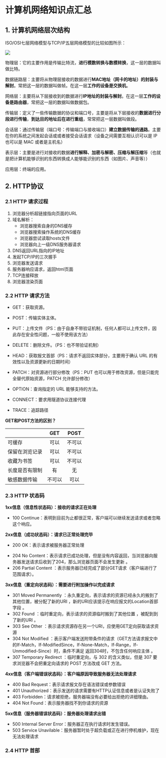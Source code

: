 # 计算机网络知识点汇总

## 1. 计算机网络层次结构

ISO/OSI七层网络模型与TCP/IP五层网络模型的比较如图所示：

![](https://static.oschina.net/uploads/space/2017/1002/141758_kXpe_2830297.png)

物理层：它的主要作用是传输比特流，**进行模数转换与数模转换**，这一层的数据叫做比特。

数据链路层：主要将从物理层接收的数据进行**MAC地址（网卡的地址）的封装与解封**。常把这一层的数据叫做帧。在这一层**工作的设备是交换机**。

网络层：主要将从下层接收到的数据进行**IP地址的封装与解封**。在这一层**工作的设备是路由器**，常把这一层的数据叫做数据包。

传输层：定义了一些传输数据的协议和端口号，主要是将从下层接收的**数据进行分段进行传输**，**到达目的地址后在进行重组**，常常把这一层数据叫做段。

会话层：通过传输层（端口号：传输端口与接收端口）**建立数据传输的通路**。主要在你的系统之间发起会话或或者接受会话请求（设备之间需要互相认识可以是 IP 也可以是 MAC 或者是主机名）

表示层：主要是进行对接收的数据**进行解释、加密与解密、压缩与解压缩**等（也就是把计算机能够识别的东西转换成人能够能识别的东西（如图片、声音等））

应用层：终端的应用。

## 2. HTTP协议

### 2.1 HTTP 请求过程

1. 浏览器分析超链接指向页面的URL
2. 域名解析：
   + 浏览器搜索自身的DNS缓存
   + 浏览器搜索操作系统的DNS缓存
   + 浏览器尝试读取hosts文件
   + 浏览器向上一级DNS服务器请求
3. DNS返回URL指向的IP地址
4. 发起TCP/IP的三次握手
5. 浏览器发送请求
6. 服务器响应请求，返回html页面
7. TCP连接释放
8. 浏览器渲染页面

### 2.2 HTTP 请求方法

+ GET：获取资源。
+ POST：传输实体主体。
+ PUT：上传文件（PS：由于自身不带验证机制，任何人都可以上传文件，因此存在安全性问题，一般不使用该方法）
+ DELETE：删除文件。（PS：也不带验证机制）
+ HEAD：获取报文首部（PS：请求不返回实体部分，主要用于确认 URL 的有效性以及资源更新的日期时间）

+ PATCH：对资源进行部分修改（PS：PUT 也可以用于修改资源，但是只能完全替代原始资源，PATCH 允许部分修改）
+ OPTION：查询指定的 URL 能够支持的方法。
+ CONNECT：要求用隧道协议连接代理
+ TRACE：追踪路径

**GET和POST方法的区别？**

|                |  GET   |  POST  |
| -------------- | :----: | :----: |
| 可缓存         |  可以  | 不可以 |
| 保留在浏览记录 |  可以  | 不可以 |
| 收藏为书签     |  可以  | 不可以 |
| 长度是否有限制 |   有   |   无   |
| 敏感数据传输   | 不可以 |  可以  |

### 2.3 HTTP 状态码

**1xx信息（信息性状态码）：接收的请求正在处理**

- 100 Continue：表明到目前为止都很正常，客户端可以继续发送请求或者忽略这个响应。

**2xx信息（成功状态码）：请求已正常处理完毕**

+ 200 OK：表示请求被服务器正常处理 

- 204 No Content：表示请求已成功处理，但是没有内容返回，当浏览器向服务器发送请求后收到了204，那么浏览器页面不会发生更新 。
- 206 Partial Content ：表示服务器已经完成了部分GET请求（客户端进行了范围请求）。

**3xx信息（重定向状态码）：需要进行附加操作以完成请求**

+ 301 Moved Permanently ：永久重定向，表示请求的资源已经永久的搬到了其他位置，被分配了新的URI ，新的URI应该提示在响应报文的Location首部字段 。
+ 302 Found ：临时重定向，表示请求的资源临时搬到了其他位置 ，被配到到了新的URI 。
+ 303 See Other ：表示请求资源存在另一个URI，应使用GET定向获取请求资源
+ 304 Not Modified ：表示客户端发送附带条件的请求（GET方法请求报文中的If-Match，If-ModifiedSince，If-None-Match，If-Range，If-Unmodified-Since）时，条件不满足  返回304时，不包含任何响应主体 。
+ 307 Temporary Redirect ：临时重定向，与 302 的含义类似，但是 307 要求浏览器不会把重定向请求的 POST 方法改成 GET 方法。

**4xx信息（客户端错误状态码）：客户端原因导致服务器无法处理请求**

+ 400 Bad Request：表示请求报文存在语法错误或参数错误
+ 401 Unauthorized：表示发送的请求需要有HTTP认证信息或者是认证失败了
+ 403 Forbidden：请求被拒绝，服务器端没有必要给出拒绝的详细理由。
+ 404 Not Found：表示服务器找不到你请求的资源

**5xx信息（服务器错误状态码）：服务器处理请求出错**

- 500 Internal Server Error：服务器正在执行请求时发生错误。
- 503 Service Unavilable：服务器暂时处于超负载或正在进行停机维护，现在无法处理请求

### 2.4 HTTP 首部

